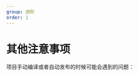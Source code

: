 ```yaml
---
group: 进阶
order: 1
---
```


# 其他注意事项

项目手动编译或者自动发布的时候可能会遇到的问题：

<code src="../demos/other.tsx"></code>